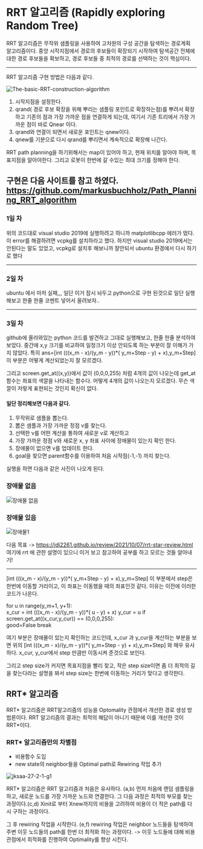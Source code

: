 # RRT 알고리즘 (Rapidly exploring Random Tree)

RRT 알고리즘은 무작위 샘플링을 사용하여 고차원의 구성 공간을 탐색하는 경로계획 알고리즘이다. 
중앙 시작지점에서 경로의 후보들이 확장되기 시작하여 탐색공간 전체에 대한 경로 후보들을 확보하고, 경로 후보들 중 최적의 경로를 선택하는 것이 핵심이다. 

----------- 
RRT 알고리즘 구현 방법은 다음과 같다.

![The-basic-RRT-construction-algorithm](https://user-images.githubusercontent.com/63197363/180209896-ea4ea0f6-c3d2-40b0-b6ff-c02f5243bb19.png)


1. 시작지점을 설정한다.
2. qrand( 경로 후보 확장을 위해 뿌리는 샘플링 포인트로 확장하는점)를 뿌려서 확장하고 기존의 점과 가장 가까운 점을 연결하게 되는데, 여기서 기존 트리에서 가장 가까운 점이 바로 Qnear 이다. 
3. qrand와 연결이 되면서 새로운 포인트는 qnew이다. 
4. qnew를 기분으로 다시 qrand를 뿌리면서 계속적으로 확장해 나간다. 


RRT path planning을 하기위해서는 map이 있어야 하고, 현재 위치를 알아야 하며, 목표지점을 알아야한다. 그리고 로봇이 한번에 갈 수있는 최대 크기를 정해야 한다. 


구현은 다음 사이트를 참고 하였다. https://github.com/markusbuchholz/Path_Planning_RRT_algorithm
------------

### 1일 차 
위의 코드대로 visual studio 2019에 실행하려고 하니까 matplotlibcpp 에러가 떴다. 
이 error를 해결하려면 vcpkg를 설치하라고 했다.  하지만 visual studio 2019에서는 안된다는 말도 있었고, vcpkg로 설치후 해보니까 잘안되서 ubuntu 환경에서 다시 하기로 했다 

-----------
### 2일 차 
ubuntu 에서 마저 실패,,, 일단 이거 잠시 놔두고 python으로 구현 된것으로 일단 실행해보고 한줄 한줄 코멘트 넣어서 올려보자..  


________________
### 3일 차 
github에 올라와있는 python 코드를 발견하고 그대로 실행해보고, 한줄 한줄 분석하여 보았다. 
중간에 x,y 크기를 비교하여 일정크기 이상 안되도록 하는 부분이 잘 이해가 가지 않았다.
특히 ans=[int (((x_m - x)/(y_m - y))*( y_m+Step - y) + x),y_m+Step] 이 부분은 어떻게 계산되었는지 잘 모르겠다. 

그리고 screen.get_at((x,y))에서 값이 (0,0,0,255) 처럼 4개의 값이 나오는데 get_at함수는 좌표의 색깔을 나타내는 함수다.
어떻게 4개의 값이 나오는지 모르겠다. 무슨 색깔이 저렇게 표현되는 것인지 확신이 없다. 

#### 일단 정리해보면 다음과 같다. 

1. 무작위로 샘플을 뽑는다. 
2. 뽑은 샘플과 가장 가까운 정점 v를 찾는다. 
3. 선택한 v를 어떤 계산을 통하여 새로운 v로 계산하고
4. 가장 가까운 정점 v와 새로운 x, y 좌표 사이에 장애물이 있는지 확인 한다. 
5. 장애물이 없으면 v를 업데이트 한다.
6. goal을 찾으면 parent함수를 이용하여 처음 시작점(-1,-1) 까지 찾는다.

실행을 하면 다음과 같은 사진이 나오게 된다. 

### 장애물 없음 
![장애물 없음](https://user-images.githubusercontent.com/63197363/180750999-584e4550-61ef-47f6-82fb-4b9e3cba0d38.png)




### 장애물 있음 
![장애물1](https://user-images.githubusercontent.com/63197363/180751249-5d3a358a-7df3-407e-bc38-7120acdc5711.png)



다음 목표 
-> https://jdj2261.github.io/review/2021/10/07/rrt-star-review.html 여기에 rrt 에 관한 설명이 있으니 이거 보고 참고하여 공부를 하고 모르는 것들 알아내기! 


--------------------
[int (((x_m - x)/(y_m - y))*( y_m+Step - y) + x),y_m+Step]  이 부분에서 step은 한번에 이동할 거리이고, 이 좌표는 이동했을 때의 좌표인것 같다. 
이유는 이전에 이러한 코드가 나온다. 

for u in range(y_m+1, y+1):                                
                    x_cur = int (((x_m - x)/(y_m - y))*( u - y) + x)
                    y_cur = u
                    if screen.get_at((x_cur,y_cur)) == (0,0,0,255):         
                        good=False
                        break

여기 부분은 장애물이 있는지 확인하는 코드인데, x_cur 과 y_cur을 계산하는 부분을 보면 위의 [int (((x_m - x)/(y_m - y))*( y_m+Step - y) + x),y_m+Step] 와 매우 유사하다. x_cur, y_cur에서 step 만큼만 이동시켜 준것으로 보인다. 

그리고 step size가 커지면 목표지점을 빨리 찾고, 작은 step size이면 좀 더 최적의 길을 찾는다라는 설명을 봐서 step size는 한번에 이동하는 거리가 맞다고 생각한다. 

## RRT* 알고리즘 

RRT* 알고리즘은 RRT알고리즘의 성능을 Optomality 관점에서 개선한 경로 생성 방법론이다. RRT 알고리즘의 결과는 최적의 해답이 아니기 때문에 이를 개선한 것이 RRT*이다. 
### RRT* 알고리즘만의 차별점 
- 비용함수 도입
- new state의 neighbor들을 Optimal path로 Rewiring 작업 추가 

![jksaa-27-2-1-g1](https://user-images.githubusercontent.com/63197363/181547688-146cd3a2-7a84-4535-8425-2e630ba09f25.jpeg)


RRT* 알고리즘은 RRT 알고리즘과 처음은 유사하다. (a,b)
먼저 처음에 랜덤 샘플링을 하고, 새로운 노드를 가장 가까운 노드와 연결한다. 
그 다음 과정은 최적의 부모를 찾는 과정이다.(c,d)  Xinit로 부터 Xnew까지의 비용을 고려하여 비용이 더 적은 path를 다시 구하는 과정이다. 

그 후 rewiring 작업을 시작한다. (e,f) rewiring 작업은 neighbor 노드들을 탐색하여 주변 이웃 노드들의 path를 한번 더 최적화 하는 과정이다. 
-> 이웃 노드들에 대해 비용 관점에서 최적화를 진행하여 Optimality를 향상 시킨다. 



